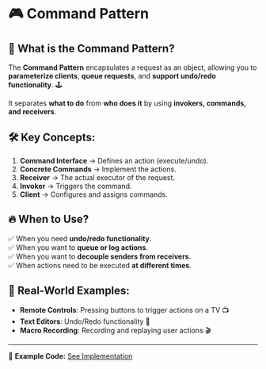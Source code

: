 # 🎮 Command Pattern

## 📌 What is the Command Pattern?

The **Command Pattern** encapsulates a request as an object, allowing you to **parameterize clients**, **queue requests**, and **support undo/redo functionality**. 🕹️

It separates **what to do** from **who does it** by using **invokers, commands, and receivers**.

## 🛠️ Key Concepts:

1. **Command Interface** → Defines an action (execute/undo).
2. **Concrete Commands** → Implement the actions.
3. **Receiver** → The actual executor of the request.
4. **Invoker** → Triggers the command.
5. **Client** → Configures and assigns commands.

## 🔥 When to Use?

✅ When you need **undo/redo functionality**.  
✅ When you want to **queue or log actions**.  
✅ When you want to **decouple senders from receivers**.  
✅ When actions need to be executed **at different times**.

## 🎯 Real-World Examples:

- **Remote Controls**: Pressing buttons to trigger actions on a TV 📺
- **Text Editors**: Undo/Redo functionality 📝
- **Macro Recording**: Recording and replaying user actions 🎬

---

🔗 **Example Code:** [See Implementation](./app.ts)
